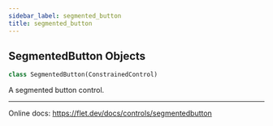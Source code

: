 ```yaml
---
sidebar_label: segmented_button
title: segmented_button
---
```


## SegmentedButton Objects

```python
class SegmentedButton(ConstrainedControl)
```

A segmented button control.

-----

Online docs: https://flet.dev/docs/controls/segmentedbutton

